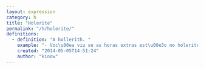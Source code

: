 ```yaml
---
layout: expression
category: h
title: "Holerite"
permalink: "/h/holerite/"
definitions:
  - definition: "A hollerith. "
    example: "- Voc\u00ea viu se as horas extras est\u00e3o no holerite deste m\u00eas?"
    created: "2014-05-05T14:51:24"
    author: "kinow"
---
```

